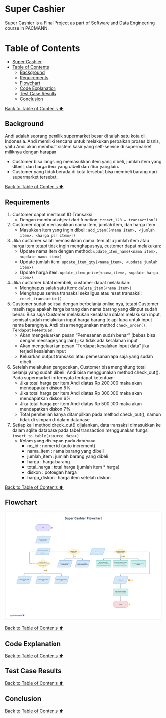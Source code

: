 # Super Cashier
Super Cashier is a Final Project as part of Software and Data Engineering course in PACMANN.
# Table of Contents
- [Super Cashier](#super-cashier)
- [Table of Contents](#table-of-contents)
	- [Background](#background)
	- [Requirements](#requirements)
	- [Flowchart](#flowchart)
	- [Code Explanation](#code-explanation)
	- [Test Case Results](#test-case-results)
	- [Conclusion](#conclusion)


[Back to Table of Contents ⬆️](#table-of-contents)

## Background
Andi adalah seorang pemilik supermarket besar di salah satu kota di Indonesia. Andi memiliki rencana untuk melakukan perbaikan proses bisnis, yaitu Andi akan membuat sistem kasir yang self-service di supermarket miliknya dengan harapan 
- Customer bisa langsung memasukkan item yang dibeli, jumlah item yang dibeli, dan harga item yang dibeli dan fitur yang lain.
- Customer yang tidak berada di kota tersebut bisa membeli barang dari supermarket tersebut.

[Back to Table of Contents ⬆️](#table-of-contents)


## Requirements
1. Customer dapat membuat ID Transaksi
   - Dengan membuat object dari function: `trnsct_123 = transaction()`
2. Customer dapat memasukkan nama item, jumlah item, dan harga item
   - Masukkan item yang ingin dibeli: `add_item([<nama item>, <jumlah item>, <harga per item>])`
3. Jika customer salah memasukkan nama item atau jumlah item atau harga item tetapi tidak ingin menghapusnya, customer dapat melakukan:
   -  Update nama item dengan method: `update_item_name(<nama item>, <update nama item>)`
   -  Update jumlah item: `update_item_qty(<nama_item>, <update jumlah item>)`
   -  Update harga item: `update_item_price(<nama_item>, <update harga item>)`
4. Jika customer batal membeli, customer dapat melakukan: 
   - Menghapus salah satu item: `delete_item(<nama item>)`
   - Menghapus semua transaksi sekaligus atau reset transaksi: `reset_transaction()`
5. Customer sudah selesai dengan berbelanja online nya, tetapi Customer masih ragu apakah harga barang dan nama barang yang diinput sudah benar. Bisa saja Customer melakukan kesalahan dalam melakukan input, semisal sudah melakukan input harga barang tetapi lupa untuk input nama barangnya. Andi bisa menggunakan method `check_order()`. Terdapat ketentuan:
   - Akan mengeluarkan pesan “Pemesanan sudah benar” (bebas bisa dengan message yang lain) jika tidak ada kesalahan input
   - Akan mengeluarkan pesan “Terdapat kesalahan input data” jika terjadi kesalahan input
   - Keluarkan output transaksi atau pemesanan apa saja yang sudah dibeli
6. Setelah melakukan pengecekan, Customer bisa menghitung total belanja yang sudah dibeli. Andi bisa menggunakan method check_out(). Pada supermarket ini ternyata terdapat ketentuan:
   - Jika total harga per item Andi diatas Rp 200.000 maka akan mendapatkan diskon 5%
   - Jika total harga per item Andi diatas Rp 300.000 maka akan mendapatkan diskon 6%
   - Jika total harga per item Andi diatas Rp 500.000 maka akan mendapatkan diskon 7%
   - Total pembelian hanya ditampilkan pada method check_out(), namun tidak di simpan di dalam database
7. Setiap kali method check_out() dijalankan, data transaksi dimasukkan ke dalam sqlite database pada tabel transaction menggunakan fungsi `insert_to_table(<source_data>)`
   - Kolom yang disimpan pada database
        - no_id 			: nomer id (auto increment)
     	- nama_item		: nama barang yang dibeli
   		- jumlah_item		: jumlah barang yang dibeli
   		- harga			: harga barang 
   		- total_harga		: total harga (jumlah item * harga)
   		- diskon			: potongan harga
   		- harga_diskon		: harga item setelah diskon

[Back to Table of Contents ⬆️](#table-of-contents)

## Flowchart
![Flowchart](./images/SuperCashier_flowchart.png "SuperCashier Flowchart")

[Back to Table of Contents ⬆️](#table-of-contents)

## Code Explanation
[Back to Table of Contents ⬆️](#table-of-contents)

## Test Case Results
[Back to Table of Contents ⬆️](#table-of-contents)

## Conclusion
[Back to Table of Contents ⬆️](#table-of-contents)